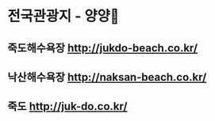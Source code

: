 # 전국관광지 - 양양🐑

##

##

## 죽도해수욕장 http://jukdo-beach.co.kr/

## 낙산해수욕장 http://naksan-beach.co.kr/

## 죽도 http://juk-do.co.kr/
